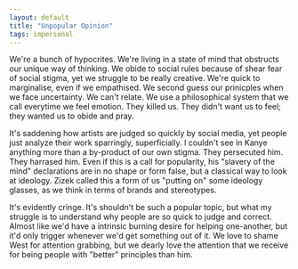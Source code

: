 ```yaml
---
layout: default
title: "Unpopular Opinion"
tags: impersonal
---
```


We're a bunch of hypocrites. We're living in a state of mind that obstructs our unique way of thinking. We obide to social rules because of shear fear of social stigma, yet we struggle to be really creative. We're quick to marginalise, even if we empathised. We second guess our prinicples when we face uncertainty. We can't relate. We use a philosophical system that we call everytime we feel emotion.
They killed us. They didn't want us to feel; they wanted us to obide and pray.

It's saddening how artists are judged so quickly by social media, yet people just analyze their work sparringly, superficially. I couldn't see in Kanye anything more than a by-product of our own stigma. They persecuted him. They harrased him. Even if this is a call for popularity, his "slavery of the mind" declarations are in no shape or form false, but a classical way to look at ideology. Zizek called this a form of us "putting on" some ideology glasses, as we think in terms of brands and stereotypes. 

It's evidently cringe. It's shouldn't be such a popular topic, but what my struggle is to understand why people are so quick to judge and correct. Almost like we'd have a intrinsic burning desire for helping one-another, but it'd only trigger whenever we'd get something out of it. We love to shame West for attention grabbing, but we dearly love the attention that we receive for being people with "better" principles than him.

